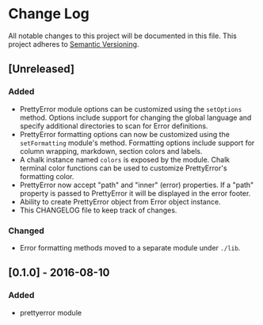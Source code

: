 # Change Log

All notable changes to this project will be documented in this file.
This project adheres to [Semantic Versioning](http://semver.org/).

## [Unreleased]

### Added
- PrettyError module options can be customized using the `setOptions` method. Options include support for changing the global language and specify additional
directories to scan for Error definitions.
- PrettyError formatting options can now be customized using the `setFormatting` module's method. Formatting options include support for column wrapping, markdown, section colors and labels.
- A chalk instance named `colors` is exposed by the module. Chalk terminal color functions can be used to customize PrettyError's formatting color.
- PrettyError now accept "path" and "inner" (error) properties. If a "path"
  property is passed to PrettyError it will be displayed in the error footer.
- Ability to create PrettyError object from Error object instance.
- This CHANGELOG file to keep track of changes.


### Changed
- Error formatting methods moved to a separate module under `./lib`.

## [0.1.0] - 2016-08-10

### Added
- prettyerror module